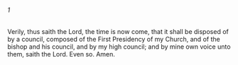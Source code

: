 ###### 1
Verily, thus saith the Lord, the time is now come, that it shall be disposed of by a council, composed of the First Presidency of my Church, and of the bishop and his council, and by my high council; and by mine own voice unto them, saith the Lord. Even so. Amen.

